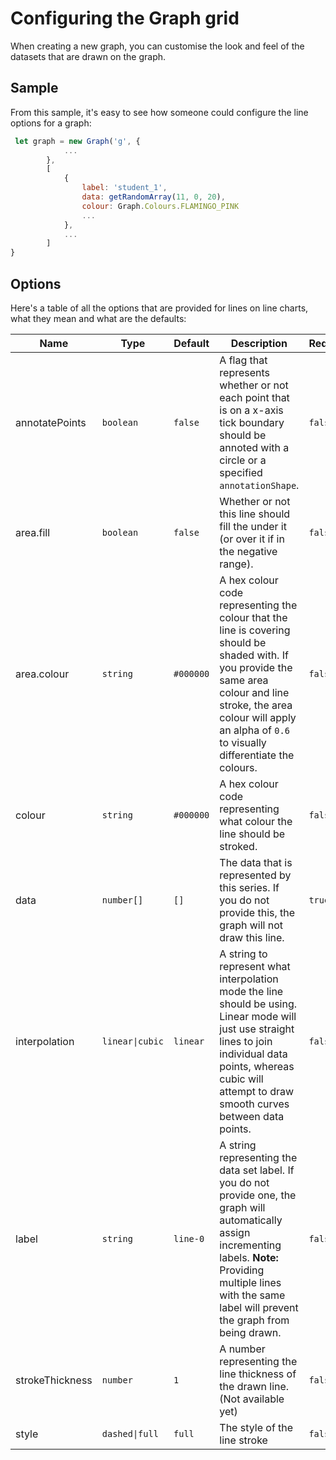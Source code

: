 # Configuring the Graph grid

When creating a new graph, you can customise the look and feel of the datasets that are drawn on 
the graph. 

## Sample

From this sample, it's easy to see how someone could configure the line options for a graph:

```javascript
 let graph = new Graph('g', {
            ...
        },
        [
            {
                label: 'student_1',
                data: getRandomArray(11, 0, 20),
                colour: Graph.Colours.FLAMINGO_PINK
                ...
            },
            ...
        ]
}

```

## Options

Here's a table of all the options that are provided for lines on line charts, what they mean and what are the defaults:

| Name            | Type            | Default   | Description                                                                                                                                                                                                                         | Required |
|-----------------|-----------------|-----------|-------------------------------------------------------------------------------------------------------------------------------------------------------------------------------------------------------------------------------------|----------|
| annotatePoints  | `boolean`       | `false`   | A flag that represents whether or not each point that is on a x-axis tick boundary should be annoted with a circle or a specified `annotationShape`.                                                                                | `false`  |
| area.fill       | `boolean`       | `false`   | Whether or not this line should fill the under it (or over it if in the negative range).                                                                                                                                            | `false`  |
| area.colour     | `string`        | `#000000` | A hex colour code representing the colour that the line is covering should be shaded with. If you provide the same area colour and line stroke, the area colour will apply an alpha of `0.6` to visually differentiate the colours. | `false`  |
| colour          | `string`        | `#000000` | A hex colour code representing what colour the line should be stroked.                                                                                                                                                              | `false`  |
| data            | `number[]`      | `[]`      | The data that is represented by this series. If you do not provide this, the graph will not draw this line.                                                                                                                         | `true`   |
| interpolation   | `linear\|cubic` | `linear`  | A string to represent what interpolation mode the line should be using. Linear mode will just use straight lines to join individual data points, whereas cubic will attempt to draw smooth curves between data points.              | `false`  |
| label           | `string`        | `line-0`  | A string representing the data set label. If you do not provide one, the graph will automatically assign incrementing labels. **Note:** Providing multiple lines with the same label will prevent the graph from being drawn.       | `false`  |
| strokeThickness | `number`        | `1`       | A number representing the line thickness of the drawn line. (Not available yet)                                                                                                                                                     | `false`  |
| style           | `dashed\|full`  | `full`    | The style of the line stroke                                                                                                                                                                                                        | `false`  |


